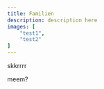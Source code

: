 ```yaml
---
title: Familien
description: description here
images: [
    "test1",
    "test2"
]
---
```


skkrrrr

meem?